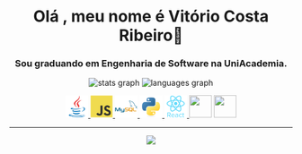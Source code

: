 <h1 align="center">Olá , meu nome é Vitório Costa Ribeiro👋</h1>
<h3 align="center">Sou graduando em Engenharia de Software na UniAcademia.</h3>

<p align="center">
  <img src="https://github-readme-stats.vercel.app/api?username=vitoriocr&hide_title=false&hide_rank=false&show_icons=true&include_all_commits=true&count_private=true&disable_animations=false&theme=dracula&locale=en&hide_border=false" height="150" alt="stats graph" />
  <img src="https://github-readme-stats.vercel.app/api/top-langs?username=vitoriocr&locale=en&hide_title=false&layout=compact&card_width=320&langs_count=5&theme=dracula&hide_border=false" height="150" alt="languages graph" />
</p>



<p align="center">
  <a href="https://www.java.com" target="_blank" rel="noreferrer"> 
    <img src="https://raw.githubusercontent.com/devicons/devicon/master/icons/java/java-original.svg" alt="java" width="40" height="40"/> 
  </a> 
  <a href="https://developer.mozilla.org/en-US/docs/Web/JavaScript" target="_blank" rel="noreferrer"> 
    <img src="https://raw.githubusercontent.com/devicons/devicon/master/icons/javascript/javascript-original.svg" alt="javascript" width="40" height="40"/> 
  </a> 
  <a href="https://www.mysql.com/" target="_blank" rel="noreferrer"> 
    <img src="https://raw.githubusercontent.com/devicons/devicon/master/icons/mysql/mysql-original-wordmark.svg" alt="mysql" width="40" height="40"/> 
  </a> 
  <a href="https://www.python.org" target="_blank" rel="noreferrer"> 
    <img src="https://raw.githubusercontent.com/devicons/devicon/master/icons/python/python-original.svg" alt="python" width="40" height="40"/> 
  </a> 
  <a href="https://reactjs.org/" target="_blank" rel="noreferrer"> 
    <img src="https://raw.githubusercontent.com/devicons/devicon/master/icons/react/react-original-wordmark.svg" alt="react" width="40" height="40"/> 
  </a> 
  </a>
    <img src="https://cdn.jsdelivr.net/gh/devicons/devicon@latest/icons/mysql/mysql-original-wordmark.svg"  width="40" height="40"/>
  <a>
  </a>
    <img src="https://cdn.jsdelivr.net/gh/devicons/devicon@latest/icons/mysql/mysql-original-wordmark.svg"  width="40" height="40"/>
  <a>
          
</p>
<hr>
<div>
  <p align="center">
    <a href="https://www.linkedin.com/in/vit%C3%B3rio-ribeiro-76154728b/" target="_blank" rel="noreferrer">
      <img src="https://cdn.jsdelivr.net/gh/devicons/devicon@latest/icons/linkedin/linkedin-original.svg" height="80 />
    </a>  
  </p>
</div>
<hr>

<!-- <img src="https://www.primecursos.com.br/blog/wp-content/uploads/2020/05/tenor-1.gif" height="380" /> 

